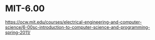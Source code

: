 # MIT-6.00
https://ocw.mit.edu/courses/electrical-engineering-and-computer-science/6-00sc-introduction-to-computer-science-and-programming-spring-2011/
